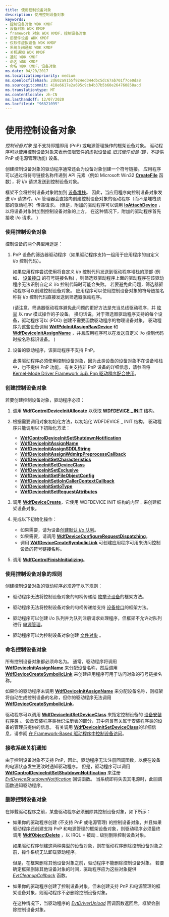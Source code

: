 ```yaml
---
title: 使用控制设备对象
description: 使用控制设备对象
keywords:
- 控制设备对象 WDK KMDF
- 设备对象 WDK KMDF
- framework 对象 WDK KMDF，控制设备对象
- 旧硬件设备 WDK KMDF
- 仅软件虚拟设备 WDK KMDF
- 系统关闭通知 WDK KMDF
- 关机通知 WDK KMDF
- 通知 WDK KMDF
- 命名 WDK KMDF
- 命名 WDK KMDF，设备对象
ms.date: 04/20/2017
ms.localizationpriority: medium
ms.openlocfilehash: 2d602a9155f924ed344dbc5dc67ab701f7ce0da8
ms.sourcegitcommit: 418e6617e2a695c9cb4b37b5b60e264760858acd
ms.translationtype: MT
ms.contentlocale: zh-CN
ms.lasthandoff: 12/07/2020
ms.locfileid: "96821095"
---
```

# <a name="using-control-device-objects"></a>使用控制设备对象


*控制设备对象* 是不支持即插即用 (PnP) 或电源管理操作的框架设备对象。 驱动程序可以使用控制设备对象来表示仅限软件的虚拟设备或 *旧式硬件设备* (即，不提供 PnP 或电源管理功能) 设备。

创建控制设备对象的驱动程序通常还会为设备对象创建一个符号链接。 应用程序可以通过将符号链接名称传递到 API 元素（例如 Microsoft Win32 [**CreateFile**](/windows/win32/api/fileapi/nf-fileapi-createfilea) 函数），将 i/o 请求发送到控制设备对象。

框架不会将控制设备对象附加到 [设备堆栈](wdm-concepts-for-kmdf-drivers.md#device-stacks)。 因此，当应用程序向控制设备对象发送 i/o 请求时，i/o 管理器会直接向创建控制设备对象的驱动程序（而不是堆栈顶部的驱动程序）传递请求。  (但是，附加的驱动程序可以调用 [**IoAttachDevice**](/windows-hardware/drivers/ddi/wdm/nf-wdm-ioattachdevice) ，以将设备对象附加到控制设备对象的上方。 在这种情况下，附加的驱动程序首先接收 i/o 请求。 ) 

### <a name="uses-of-control-device-objects"></a>使用控制设备对象

控制设备的两个典型用途是：

1.  PnP 设备的筛选器驱动程序（如果驱动程序支持一组用于应用程序的自定义 i/o 控制代码）。

    如果应用程序尝试使用将自定义 i/o 控制代码发送到驱动程序堆栈的顶部 (例如， [设备接口](using-device-interfaces.md) 的符号链接名称) ，则筛选器驱动程序上面的驱动程序在该驱动程序无法识别自定义 i/o 控制代码时可能会失败。 若要避免此问题，筛选器驱动程序可以创建控制设备对象。 应用程序可以使用控制设备对象的符号链接名称将 i/o 控制代码直接发送到筛选器驱动程序。

     (请注意，筛选器驱动程序避免此问题的更好方法是充当总线驱动程序，并 [枚举](enumerating-the-devices-on-a-bus.md) 以 raw 模式操作的子设备。 换句话说，对于筛选器驱动程序支持的每个设备，驱动程序可以 (PDO) 创建不需要函数驱动程序的物理设备对象。 驱动程序为这些设备调用 [**WdfPdoInitAssignRawDevice**](/windows-hardware/drivers/ddi/wdfpdo/nf-wdfpdo-wdfpdoinitassignrawdevice) 和 [**WdfDeviceInitAssignName**](/windows-hardware/drivers/ddi/wdfdevice/nf-wdfdevice-wdfdeviceinitassignname) ，并且应用程序可以在发送自定义 i/o 控制代码时按名称标识设备。 ) 

2.  设备的驱动程序，该驱动程序不支持 PnP。

    此类驱动程序必须使用控制设备对象，因为此类设备的设备对象不在设备堆栈中，也不提供 PnP 功能。 有关支持非 PnP 设备的详细信息，请参阅将 [Kernel-Mode Driver Framework 与非 Pnp 驱动程序配合使用](using-kernel-mode-driver-framework-with-non-pnp-drivers.md)。

### <a name="creating-a-control-device-object"></a>创建控制设备对象

若要创建控制设备对象，驱动程序必须：

1.  调用 [**WdfControlDeviceInitAllocate**](/windows-hardware/drivers/ddi/wdfcontrol/nf-wdfcontrol-wdfcontroldeviceinitallocate) 以获取 [**WDFDEVICE \_ INIT**](./wdfdevice_init.md) 结构。

2.  根据需要调用对象初始化方法，以初始化 WDFDEVICE \_ INIT 结构。 驱动程序只能调用以下初始化方法：
    -   [**WdfControlDeviceInitSetShutdownNotification**](/windows-hardware/drivers/ddi/wdfcontrol/nf-wdfcontrol-wdfcontroldeviceinitsetshutdownnotification)
    -   [**WdfDeviceInitAssignName**](/windows-hardware/drivers/ddi/wdfdevice/nf-wdfdevice-wdfdeviceinitassignname)
    -   [**WdfDeviceInitAssignSDDLString**](/windows-hardware/drivers/ddi/wdfdevice/nf-wdfdevice-wdfdeviceinitassignsddlstring)
    -   [**WdfDeviceInitAssignWdmIrpPreprocessCallback**](/windows-hardware/drivers/ddi/wdfdevice/nf-wdfdevice-wdfdeviceinitassignwdmirppreprocesscallback)
    -   [**WdfDeviceInitSetCharacteristics**](/windows-hardware/drivers/ddi/wdfdevice/nf-wdfdevice-wdfdeviceinitsetcharacteristics)
    -   [**WdfDeviceInitSetDeviceClass**](/windows-hardware/drivers/ddi/wdfdevice/nf-wdfdevice-wdfdeviceinitsetdeviceclass)
    -   [**WdfDeviceInitSetExclusive**](/windows-hardware/drivers/ddi/wdfdevice/nf-wdfdevice-wdfdeviceinitsetexclusive)
    -   [**WdfDeviceInitSetFileObjectConfig**](/windows-hardware/drivers/ddi/wdfdevice/nf-wdfdevice-wdfdeviceinitsetfileobjectconfig)
    -   [**WdfDeviceInitSetIoInCallerContextCallback**](/windows-hardware/drivers/ddi/wdfdevice/nf-wdfdevice-wdfdeviceinitsetioincallercontextcallback)
    -   [**WdfDeviceInitSetIoType**](/windows-hardware/drivers/ddi/wdfdevice/nf-wdfdevice-wdfdeviceinitsetiotype)
    -   [**WdfDeviceInitSetRequestAttributes**](/windows-hardware/drivers/ddi/wdfdevice/nf-wdfdevice-wdfdeviceinitsetrequestattributes)

3.  调用 [**WdfDeviceCreate**](/windows-hardware/drivers/ddi/wdfdevice/nf-wdfdevice-wdfdevicecreate)，它使用 WDFDEVICE INIT 结构的内容 \_ 来创建框架设备对象。

4.  完成以下初始化操作：
    -   如果需要，请为设备[创建默认 i/o 队列](creating-i-o-queues.md)。
    -   如果需要，请调用 [**WdfDeviceConfigureRequestDispatching**](/windows-hardware/drivers/ddi/wdfdevice/nf-wdfdevice-wdfdeviceconfigurerequestdispatching)。
    -   调用 [**WdfDeviceCreateSymbolicLink**](/windows-hardware/drivers/ddi/wdfdevice/nf-wdfdevice-wdfdevicecreatesymboliclink) 可创建应用程序可用来访问控制设备的符号链接名称。

5.  调用 [**WdfControlFinishInitializing**](/windows-hardware/drivers/ddi/wdfcontrol/nf-wdfcontrol-wdfcontrolfinishinitializing)。

### <a name="rules-for-using-control-device-objects"></a>使用控制设备对象的规则

创建控制设备对象的驱动程序必须遵守以下规则：

-   驱动程序无法将控制设备对象的句柄传递给 [枚举子设备](enumerating-the-devices-on-a-bus.md)的框架方法。

-   驱动程序无法将控制设备对象的句柄传递给支持 [设备接口](using-device-interfaces.md)的框架方法。

-   驱动程序可以创建 i/o 队列并为队列注册请求处理程序，但框架不允许对队列进行 [电源管理](using-power-managed-i-o-queues.md)。

-   驱动程序可以为控制设备对象创建 [文件对象](framework-file-objects.md) 。

### <a name="naming-a-control-device-object"></a>命名控制设备对象

所有控制设备对象都必须命名为。 通常，驱动程序将调用 [**WdfDeviceInitAssignName**](/windows-hardware/drivers/ddi/wdfdevice/nf-wdfdevice-wdfdeviceinitassignname) 来分配设备名称，然后调用 [**WdfDeviceCreateSymbolicLink**](/windows-hardware/drivers/ddi/wdfdevice/nf-wdfdevice-wdfdevicecreatesymboliclink) 来创建应用程序可用于访问对象的符号链接名称。

如果你的驱动程序未调用 [**WdfDeviceInitAssignName**](/windows-hardware/drivers/ddi/wdfdevice/nf-wdfdevice-wdfdeviceinitassignname) 来分配设备名称，则框架将自动生成控制设备的名称，但你的驱动程序无法调用 [**WdfDeviceCreateSymbolicLink**](/windows-hardware/drivers/ddi/wdfdevice/nf-wdfdevice-wdfdevicecreatesymboliclink)。

驱动程序可以调用 [**WdfDeviceInitSetDeviceClass**](/windows-hardware/drivers/ddi/wdfdevice/nf-wdfdevice-wdfdeviceinitsetdeviceclass) 来指定控制设备的 [设备安装程序类](../install/overview-of-device-setup-classes.md) 。 设备安装程序类标识注册表的部分，其中包含有关属于安装程序类的设备的管理员提供的信息。 有关调用 [**WdfDeviceInitSetDeviceClass**](/windows-hardware/drivers/ddi/wdfdevice/nf-wdfdevice-wdfdeviceinitsetdeviceclass)的详细信息，请参阅 [在 Framework-Based 驱动程序中控制设备访问](controlling-device-access-in-kmdf-drivers.md)。

### <a name="receiving-notification-of-system-shutdown"></a>接收系统关机通知

由于控制设备对象不支持 PnP，因此，驱动程序无法注册回调函数，以便在设备的电源状态发生更改时通知驱动程序。 但是，驱动程序可以调用 [**WdfControlDeviceInitSetShutdownNotification**](/windows-hardware/drivers/ddi/wdfcontrol/nf-wdfcontrol-wdfcontroldeviceinitsetshutdownnotification) 来注册 [*EvtDeviceShutdownNotification*](/windows-hardware/drivers/ddi/wdfcontrol/nc-wdfcontrol-evt_wdf_device_shutdown_notification) 回调函数。 当系统即将失去其电源时，此回调函数通知驱动程序。

### <a name="deleting-a-control-device-object"></a>删除控制设备对象

在卸载驱动程序之前，某些驱动程序必须删除其控制设备对象，如下所示：

-   如果你的驱动程序创建 (不支持 PnP 或电源管理) 的控制设备对象，并且如果驱动程序还创建支持 PnP 和电源管理的框架设备对象，则驱动程序必须最终调用 [**WdfObjectDelete**](/windows-hardware/drivers/ddi/wdfobject/nf-wdfobject-wdfobjectdelete) ，以 IRQL = 被动 \_ 级别删除控制设备对象。

    如果驱动程序创建这两种类型的设备对象，则在驱动程序删除控制设备对象之前，操作系统无法卸载驱动程序。

    但是，在框架删除其他设备对象之前，驱动程序不能删除控制设备对象。 若要确定框架删除其他设备对象的时间，驱动程序应为这些对象提供 [*EvtCleanupCallback*](/windows-hardware/drivers/ddi/wdfobject/nc-wdfobject-evt_wdf_object_context_cleanup) 函数。

-   如果你的驱动程序创建了控制设备对象，但未创建支持 PnP 和电源管理的框架设备对象，则驱动程序不必删除控制设备对象。

    在这种情况下，当驱动程序的 [*EvtDriverUnload*](/windows-hardware/drivers/ddi/wdfdriver/nc-wdfdriver-evt_wdf_driver_unload) 回调函数返回后，框架会删除控制设备对象。

 

